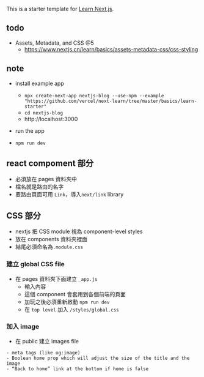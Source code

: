 This is a starter template for [Learn Next.js](https://nextjs.org/learn).

## todo

- Assets, Metadata, and CSS @5
  - https://www.nextjs.cn/learn/basics/assets-metadata-css/css-styling

## note

- install example app

  - `npx create-next-app nextjs-blog --use-npm --example "https://github.com/vercel/next-learn/tree/master/basics/learn-starter"`
  - `cd nextjs-blog`
  - http://localhost:3000

- run the app

- `npm run dev`

## react compoment 部分

- 必須放在 pages 資料夾中
- 檔名就是路由的名字
- 要路由頁面可用 `Link`，導入`next/link` library

## CSS 部分

- nextjs 把 CSS module 視為 component-level styles
- 放在 components 資料夾裡面
- 結尾必須命名為`.module.css`

### 建立 global CSS file

- 在 pages 資料夾下面建立 `_app.js`
  - 輸入內容
  - 這個 component 會套用到各個前端的頁面
  - 加玩之後必須重新啟動 `npm run dev`
  - 在 `top level` 加入 `/styles/global.css`

### 加入 image

- 在 public 建立 images file

```
- meta tags (like og:image)
- Boolean home prop which will adjust the size of the title and the image
- “Back to home” link at the bottom if home is false
```
